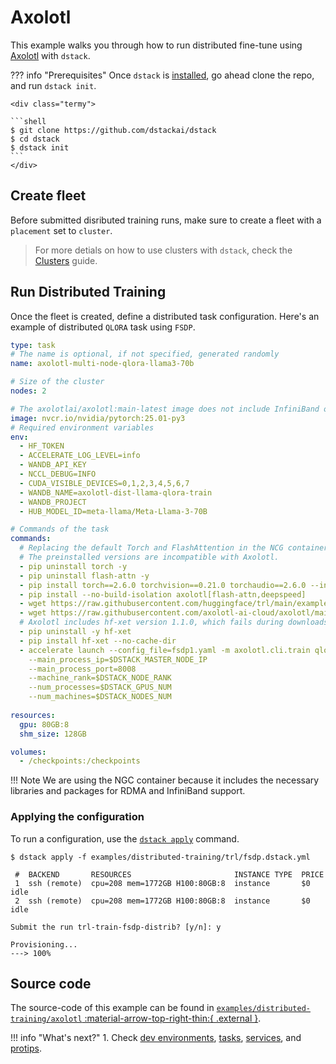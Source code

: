 # Axolotl

This example walks you through how to run distributed fine-tune using [Axolotl](https://github.com/axolotl-ai-cloud/axolotl) with `dstack`.

??? info "Prerequisites"
    Once `dstack` is [installed](https://dstack.ai/docs/installation), go ahead clone the repo, and run `dstack init`.

    <div class="termy">
 
    ```shell
    $ git clone https://github.com/dstackai/dstack
    $ cd dstack
    $ dstack init
    ```
    </div>

## Create fleet

Before submitted disributed training runs, make sure to create a fleet with a `placement` set to `cluster`.

> For more detials on how to use clusters with `dstack`, check the [Clusters](https://dstack.ai/docs/guides/clusters) guide.

## Run Distributed Training
Once the fleet is created, define a distributed task configuration. Here's an example of distributed `QLORA` task using `FSDP`.

<div editor-title="examples/distributed-training/ray-ragen/.dstack.yml">

```yaml
type: task
# The name is optional, if not specified, generated randomly
name: axolotl-multi-node-qlora-llama3-70b

# Size of the cluster
nodes: 2

# The axolotlai/axolotl:main-latest image does not include InfiniBand or RDMA libraries, so we need to use the NGC container.
image: nvcr.io/nvidia/pytorch:25.01-py3
# Required environment variables
env:
  - HF_TOKEN
  - ACCELERATE_LOG_LEVEL=info
  - WANDB_API_KEY
  - NCCL_DEBUG=INFO
  - CUDA_VISIBLE_DEVICES=0,1,2,3,4,5,6,7
  - WANDB_NAME=axolotl-dist-llama-qlora-train
  - WANDB_PROJECT
  - HUB_MODEL_ID=meta-llama/Meta-Llama-3-70B

# Commands of the task
commands:
  # Replacing the default Torch and FlashAttention in the NCG container with Axolotl-compatible versions.
  # The preinstalled versions are incompatible with Axolotl.
  - pip uninstall torch -y
  - pip uninstall flash-attn -y
  - pip install torch==2.6.0 torchvision==0.21.0 torchaudio==2.6.0 --index-url https://download.pytorch.org/whl/test/cu124
  - pip install --no-build-isolation axolotl[flash-attn,deepspeed]
  - wget https://raw.githubusercontent.com/huggingface/trl/main/examples/accelerate_configs/fsdp1.yaml
  - wget https://raw.githubusercontent.com/axolotl-ai-cloud/axolotl/main/examples/llama-3/qlora-fsdp-70b.yaml
  # Axolotl includes hf-xet version 1.1.0, which fails during downloads. Replacing it with the latest version (1.1.2).
  - pip uninstall -y hf-xet
  - pip install hf-xet --no-cache-dir
  - accelerate launch --config_file=fsdp1.yaml -m axolotl.cli.train qlora-fsdp-70b.yaml --hub-model-id $HUB_MODEL_ID --output-dir /checkpoints/qlora-llama3-70b --wandb-project $WANDB_PROJECT --wandb-name $WANDB_NAME
    --main_process_ip=$DSTACK_MASTER_NODE_IP
    --main_process_port=8008
    --machine_rank=$DSTACK_NODE_RANK
    --num_processes=$DSTACK_GPUS_NUM
    --num_machines=$DSTACK_NODES_NUM
  
resources:
  gpu: 80GB:8
  shm_size: 128GB

volumes:
  - /checkpoints:/checkpoints
```
</div>

!!! Note
    We are using the NGC container because it includes the necessary libraries and packages for RDMA and InfiniBand support.

### Applying the configuration
To run a configuration, use the [`dstack apply`](https://dstack.ai/docs/reference/cli/dstack/apply.md) command.

<div class="termy">

```shell
$ dstack apply -f examples/distributed-training/trl/fsdp.dstack.yml

 #  BACKEND       RESOURCES                       INSTANCE TYPE  PRICE       
 1  ssh (remote)  cpu=208 mem=1772GB H100:80GB:8  instance       $0     idle 
 2  ssh (remote)  cpu=208 mem=1772GB H100:80GB:8  instance       $0     idle  
    
Submit the run trl-train-fsdp-distrib? [y/n]: y

Provisioning...
---> 100%
```
</div>

## Source code

The source-code of this example can be found in 
[`examples/distributed-training/axolotl` :material-arrow-top-right-thin:{ .external }](https://github.com/dstackai/dstack/blob/master/examples/distributed-training/axolotl).

!!! info "What's next?"
    1. Check [dev environments](https://dstack.ai/docs/dev-environments), [tasks](https://dstack.ai/docs/tasks), 
       [services](https://dstack.ai/docs/services), and [protips](https://dstack.ai/docs/protips).
